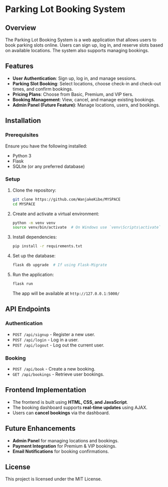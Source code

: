 # Parking Lot Booking System

## Overview

The Parking Lot Booking System is a web application that allows users to book parking slots online. Users can sign up, log in, and reserve slots based on available locations. The system also supports managing bookings.

## Features

- **User Authentication**: Sign up, log in, and manage sessions.
- **Parking Slot Booking**: Select locations, choose check-in and check-out times, and confirm bookings.
- **Pricing Plans**: Choose from Basic, Premium, and VIP tiers.
- **Booking Management**: View, cancel, and manage existing bookings.
- **Admin Panel (Future Feature)**: Manage locations, users, and bookings.

## Installation

### Prerequisites

Ensure you have the following installed:

- Python 3
- Flask
- SQLite (or any preferred database)

### Setup

1. Clone the repository:

   ```sh
   git clone https://github.com/WanjakeKibe/MYSPACE
   cd MYSPACE
   ```

2. Create and activate a virtual environment:

   ```sh
   python -m venv venv
   source venv/bin/activate  # On Windows use `venv\Scripts\activate`
   ```

3. Install dependencies:

   ```sh
   pip install -r requirements.txt
   ```

4. Set up the database:

   ```sh
   flask db upgrade  # If using Flask-Migrate
   ```

5. Run the application:
   ```sh
   flask run
   ```
   The app will be available at `http://127.0.0.1:5000/`

## API Endpoints

### Authentication

- `POST /api/signup` - Register a new user.
- `POST /api/login` - Log in a user.
- `POST /api/logout` - Log out the current user.

### Booking

- `POST /api/book` - Create a new booking.
- `GET /api/bookings` - Retrieve user bookings.

## Frontend Implementation

- The frontend is built using **HTML, CSS, and JavaScript**.
- The booking dashboard supports **real-time updates** using AJAX.
- Users can **cancel bookings** via the dashboard.

## Future Enhancements

- **Admin Panel** for managing locations and bookings.
- **Payment Integration** for Premium & VIP bookings.
- **Email Notifications** for booking confirmations.

## License

This project is licensed under the MIT License.
